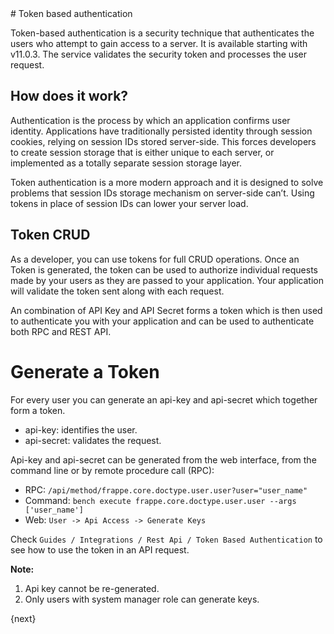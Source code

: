 <!-- base_template: frappe_io/www/frappe/frappe_base.html --># Token based authentication

Token-based authentication is a security technique that authenticates the users who attempt to gain access to a server. It is available starting with v11.0.3. The service validates the security token and processes the user request.

## How does it work?

Authentication is the process by which an application confirms user identity. Applications have traditionally persisted identity through session cookies, relying on session IDs stored server-side. This forces developers to create session storage that is either unique to each server, or implemented as a totally separate session storage layer.

Token authentication is a more modern approach and it is designed to solve problems that session IDs storage mechanism on server-side can’t. Using tokens in place of session IDs can lower your server load.

## Token CRUD

As a developer, you can use tokens for full CRUD operations.
Once an Token is generated, the token can be used to authorize individual requests made by your users as they are passed to your application. Your application will validate the token sent along with each request. 

An combination of API Key and API Secret forms a token which is then used to authenticate you with your application and can be used to authenticate both RPC and REST API.

# Generate a Token

For every user you can generate an api-key and api-secret which together form a token.

- api-key: identifies the user.
- api-secret: validates the request.

Api-key and api-secret can be generated from the web interface, from the command line or by remote procedure call (RPC):

- RPC: 
  `/api/method/frappe.core.doctype.user.user?user="user_name"`
- Command: 
  `bench execute frappe.core.doctype.user.user --args ['user_name']`
- Web: 
  `User -> Api Access -> Generate Keys`

Check `Guides / Integrations / Rest Api / Token Based Authentication` to see how to use the token in an API request.

**Note:** 

1. Api key cannot be re-generated.
2. Only users with system manager role can generate keys.

{next}